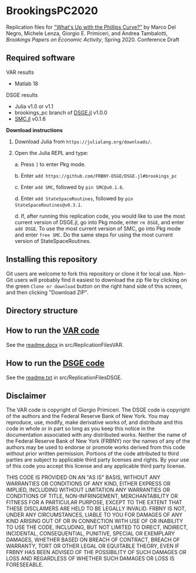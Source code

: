 # BrookingsPC2020

Replication files for
["What's Up with the Phillips Curve?"](https://www.brookings.edu/bpea-articles/whats-up-with-the-phillips-curve/)
by Marco Del Negro, Michele Lenza, Giorgio E. Primiceri, and Andrea Tambalotti, *Brookings Papers on Economic Activity*,
Spring 2020. Conference Draft

## Required software

VAR results
- Matlab 18

DSGE results
- Julia v1.0 or v1.1
- brookings_pc branch of [DSGE.jl](https://github.com/FRBNY-DSGE/DSGE.jl) v1.0.0
- [SMC.jl](https://github.com/FRBNY-DSGE/SMC.jl) v0.1.6

**Download instructions**

1. Download Julia from `https://julialang.org/downloads/`.
2. Open the Julia REPL and type:

   a. Press `]` to enter Pkg mode.

   b. Enter `add https://github.com/FRBNY-DSGE/DSGE.jl#brookings_pc`

   c. Enter `add SMC`, followed by `pin SMC@v0.1.6`.
   
   d. Enter `add StateSpaceRoutines`, followed by `pin StateSpaceRoutines@v0.3.1`.

   d. If, after running this replication code, you would like to use the most
      current version of DSGE.jl, go into Pkg mode, enter `rm DSGE`, and enter `add DSGE`.
      To use the most current version of SMC, go into Pkg mode and enter `free SMC`.
      Do the same steps for using the most current version of StateSpaceRoutines.

## Installing this repository

Git users are welcome to fork this repository or clone it for local
use. Non-Git users will probably find it easiest to download the zip
file by clicking on the green `Clone or download` button on the right
hand side of this screen, and then clicking "Download ZIP".


## Directory structure


## How to run the [VAR code](https://github.com/FRBNY-DSGE/BrookingsPC2020/tree/master/src/ReplicationFilesVAR)
See the [readme.docx](https://github.com/FRBNY-DSGE/BrookingsPC2020/blob/master/src/ReplicationFilesVAR/readme.docx) in src/ReplicationFilesVAR.

## How to run the [DSGE code](https://github.com/FRBNY-DSGE/BrookingsPC2020/tree/master/src/ReplicationFilesDSGE)
See the [readme.txt](https://github.com/FRBNY-DSGE/BrookingsPC2020/blob/master/src/ReplicationFilesDSGE/readme.txt) in src/ReplicationFilesDSGE.

Disclaimer
------
The VAR code is copyright of Giorgio Primiceri. The DSGE code is copyright of the authors and the Federal Reserve Bank of New York. You may reproduce, use, modify, make derivative works of, and distribute and this code in whole or in part so long as you keep this notice in the documentation associated with any distributed works. Neither the name of the Federal Reserve Bank of New York (FRBNY) nor the names of any of the authors may be used to endorse or promote works derived from this code without prior written permission. Portions of the code attributed to third parties are subject to applicable third party licenses and rights. By your use of this code you accept this license and any applicable third party license.

THIS CODE IS PROVIDED ON AN "AS IS" BASIS, WITHOUT ANY WARRANTIES OR CONDITIONS OF ANY KIND, EITHER EXPRESS OR IMPLIED, INCLUDING WITHOUT LIMITATION ANY WARRANTIES OR CONDITIONS OF TITLE, NON-INFRINGEMENT, MERCHANTABILITY OR FITNESS FOR A PARTICULAR PURPOSE, EXCEPT TO THE EXTENT THAT THESE DISCLAIMERS ARE HELD TO BE LEGALLY INVALID. FRBNY IS NOT, UNDER ANY CIRCUMSTANCES, LIABLE TO YOU FOR DAMAGES OF ANY KIND ARISING OUT OF OR IN CONNECTION WITH USE OF OR INABILITY TO USE THE CODE, INCLUDING, BUT NOT LIMITED TO DIRECT, INDIRECT, INCIDENTAL, CONSEQUENTIAL, PUNITIVE, SPECIAL OR EXEMPLARY DAMAGES, WHETHER BASED ON BREACH OF CONTRACT, BREACH OF WARRANTY, TORT OR OTHER LEGAL OR EQUITABLE THEORY, EVEN IF FRBNY HAS BEEN ADVISED OF THE POSSIBILITY OF SUCH DAMAGES OR LOSS AND REGARDLESS OF WHETHER SUCH DAMAGES OR LOSS IS FORESEEABLE.

